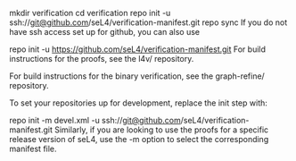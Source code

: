 mkdir verification
cd verification
repo init -u ssh://git@github.com/seL4/verification-manifest.git
repo sync
If you do not have ssh access set up for github, you can also use

repo init -u https://github.com/seL4/verification-manifest.git
For build instructions for the proofs, see the l4v/ repository.

For build instructions for the binary verification, see the graph-refine/ repository.

To set your repositories up for development, replace the init step with:

repo init -m devel.xml -u ssh://git@github.com/seL4/verification-manifest.git
Similarly, if you are looking to use the proofs for a specific release version of seL4, use the -m option to select the corresponding manifest file.
